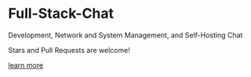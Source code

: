 # Full-Stack-Chat
Development, Network and System Management, and Self-Hosting Chat


Stars and Pull Requests are welcome!

[learn more](https://docs.github.com/en/desktop/working-with-your-remote-repository-on-github-or-github-enterprise/creating-an-issue-or-pull-request-from-github-desktop)